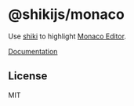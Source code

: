 # @shikijs/monaco

Use [shiki](https://github.com/shikijs/shiki) to highlight [Monaco Editor](https://microsoft.github.io/monaco-editor/).

[Documentation](https://shiki.style/packages/monaco)

## License

MIT
